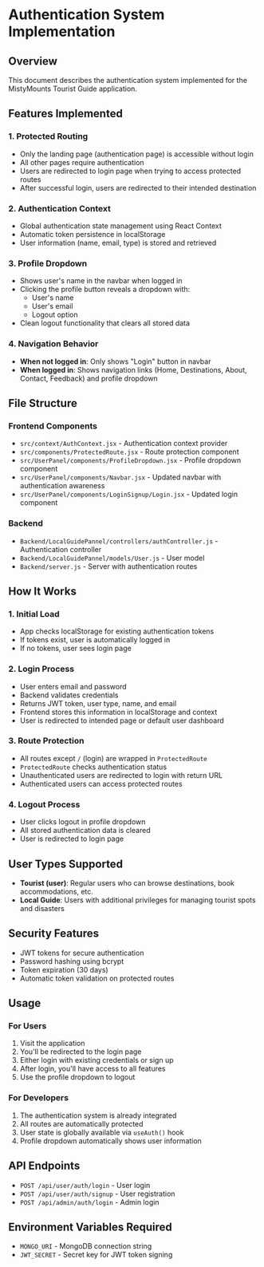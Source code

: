 # Authentication System Implementation

## Overview
This document describes the authentication system implemented for the MistyMounts Tourist Guide application.

## Features Implemented

### 1. Protected Routing
- Only the landing page (authentication page) is accessible without login
- All other pages require authentication
- Users are redirected to login page when trying to access protected routes
- After successful login, users are redirected to their intended destination

### 2. Authentication Context
- Global authentication state management using React Context
- Automatic token persistence in localStorage
- User information (name, email, type) is stored and retrieved

### 3. Profile Dropdown
- Shows user's name in the navbar when logged in
- Clicking the profile button reveals a dropdown with:
  - User's name
  - User's email
  - Logout option
- Clean logout functionality that clears all stored data

### 4. Navigation Behavior
- **When not logged in**: Only shows "Login" button in navbar
- **When logged in**: Shows navigation links (Home, Destinations, About, Contact, Feedback) and profile dropdown

## File Structure

### Frontend Components
- `src/context/AuthContext.jsx` - Authentication context provider
- `src/components/ProtectedRoute.jsx` - Route protection component
- `src/UserPanel/components/ProfileDropdown.jsx` - Profile dropdown component
- `src/UserPanel/components/Navbar.jsx` - Updated navbar with authentication awareness
- `src/UserPanel/components/LoginSignup/Login.jsx` - Updated login component

### Backend
- `Backend/LocalGuidePannel/controllers/authController.js` - Authentication controller
- `Backend/LocalGuidePannel/models/User.js` - User model
- `Backend/server.js` - Server with authentication routes

## How It Works

### 1. Initial Load
- App checks localStorage for existing authentication tokens
- If tokens exist, user is automatically logged in
- If no tokens, user sees login page

### 2. Login Process
- User enters email and password
- Backend validates credentials
- Returns JWT token, user type, name, and email
- Frontend stores this information in localStorage and context
- User is redirected to intended page or default user dashboard

### 3. Route Protection
- All routes except `/` (login) are wrapped in `ProtectedRoute`
- `ProtectedRoute` checks authentication status
- Unauthenticated users are redirected to login with return URL
- Authenticated users can access protected routes

### 4. Logout Process
- User clicks logout in profile dropdown
- All stored authentication data is cleared
- User is redirected to login page

## User Types Supported
- **Tourist (user)**: Regular users who can browse destinations, book accommodations, etc.
- **Local Guide**: Users with additional privileges for managing tourist spots and disasters

## Security Features
- JWT tokens for secure authentication
- Password hashing using bcrypt
- Token expiration (30 days)
- Automatic token validation on protected routes

## Usage

### For Users
1. Visit the application
2. You'll be redirected to the login page
3. Either login with existing credentials or sign up
4. After login, you'll have access to all features
5. Use the profile dropdown to logout

### For Developers
1. The authentication system is already integrated
2. All routes are automatically protected
3. User state is globally available via `useAuth()` hook
4. Profile dropdown automatically shows user information

## API Endpoints
- `POST /api/user/auth/login` - User login
- `POST /api/user/auth/signup` - User registration
- `POST /api/admin/auth/login` - Admin login

## Environment Variables Required
- `MONGO_URI` - MongoDB connection string
- `JWT_SECRET` - Secret key for JWT token signing 